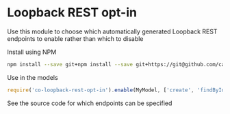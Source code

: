 # Loopback REST opt-in

Use this module to choose which automatically generated Loopback REST endpoints to enable rather than which to disable

Install using NPM

```bash
npm install --save git+npm install --save git+https://git@github.com/calleboketoft/co-loopback-rest-opt-in.git
```

Use in the models
```javascript
require('co-loopback-rest-opt-in').enable(MyModel, ['create', 'findById'])
```
See the source code for which endpoints can be specified